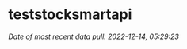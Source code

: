 
<!-- README.md is generated from README.Rmd. Please edit that file -->

# teststocksmartapi

*Date of most recent data pull: 2022-12-14, 05:29:23*

